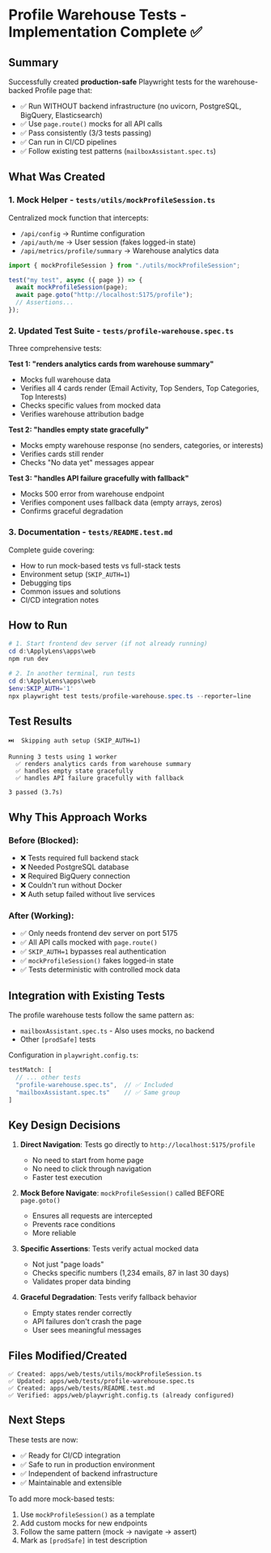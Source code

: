 # Profile Warehouse Tests - Implementation Complete ✅

## Summary

Successfully created **production-safe** Playwright tests for the warehouse-backed Profile page that:
- ✅ Run WITHOUT backend infrastructure (no uvicorn, PostgreSQL, BigQuery, Elasticsearch)
- ✅ Use `page.route()` mocks for all API calls
- ✅ Pass consistently (3/3 tests passing)
- ✅ Can run in CI/CD pipelines
- ✅ Follow existing test patterns (`mailboxAssistant.spec.ts`)

## What Was Created

### 1. Mock Helper - `tests/utils/mockProfileSession.ts`

Centralized mock function that intercepts:
- `/api/config` → Runtime configuration
- `/api/auth/me` → User session (fakes logged-in state)
- `/api/metrics/profile/summary` → Warehouse analytics data

```typescript
import { mockProfileSession } from "./utils/mockProfileSession";

test("my test", async ({ page }) => {
  await mockProfileSession(page);
  await page.goto("http://localhost:5175/profile");
  // Assertions...
});
```

### 2. Updated Test Suite - `tests/profile-warehouse.spec.ts`

Three comprehensive tests:

**Test 1: "renders analytics cards from warehouse summary"**
- Mocks full warehouse data
- Verifies all 4 cards render (Email Activity, Top Senders, Top Categories, Top Interests)
- Checks specific values from mocked data
- Verifies warehouse attribution badge

**Test 2: "handles empty state gracefully"**
- Mocks empty warehouse response (no senders, categories, or interests)
- Verifies cards still render
- Checks "No data yet" messages appear

**Test 3: "handles API failure gracefully with fallback"**
- Mocks 500 error from warehouse endpoint
- Verifies component uses fallback data (empty arrays, zeros)
- Confirms graceful degradation

### 3. Documentation - `tests/README.test.md`

Complete guide covering:
- How to run mock-based tests vs full-stack tests
- Environment setup (`SKIP_AUTH=1`)
- Debugging tips
- Common issues and solutions
- CI/CD integration notes

## How to Run

```powershell
# 1. Start frontend dev server (if not already running)
cd d:\ApplyLens\apps\web
npm run dev

# 2. In another terminal, run tests
cd d:\ApplyLens\apps\web
$env:SKIP_AUTH='1'
npx playwright test tests/profile-warehouse.spec.ts --reporter=line
```

## Test Results

```
⏭️  Skipping auth setup (SKIP_AUTH=1)

Running 3 tests using 1 worker
  ✅ renders analytics cards from warehouse summary
  ✅ handles empty state gracefully
  ✅ handles API failure gracefully with fallback

3 passed (3.7s)
```

## Why This Approach Works

### Before (Blocked):
- ❌ Tests required full backend stack
- ❌ Needed PostgreSQL database
- ❌ Required BigQuery connection
- ❌ Couldn't run without Docker
- ❌ Auth setup failed without live services

### After (Working):
- ✅ Only needs frontend dev server on port 5175
- ✅ All API calls mocked with `page.route()`
- ✅ `SKIP_AUTH=1` bypasses real authentication
- ✅ `mockProfileSession()` fakes logged-in state
- ✅ Tests deterministic with controlled mock data

## Integration with Existing Tests

The profile warehouse tests follow the same pattern as:
- `mailboxAssistant.spec.ts` - Also uses mocks, no backend
- Other `[prodSafe]` tests

Configuration in `playwright.config.ts`:
```typescript
testMatch: [
  // ... other tests
  "profile-warehouse.spec.ts",  // ✅ Included
  "mailboxAssistant.spec.ts"    // ✅ Same group
]
```

## Key Design Decisions

1. **Direct Navigation**: Tests go directly to `http://localhost:5175/profile`
   - No need to start from home page
   - No need to click through navigation
   - Faster test execution

2. **Mock Before Navigate**: `mockProfileSession()` called BEFORE `page.goto()`
   - Ensures all requests are intercepted
   - Prevents race conditions
   - More reliable

3. **Specific Assertions**: Tests verify actual mocked data
   - Not just "page loads"
   - Checks specific numbers (1,234 emails, 87 in last 30 days)
   - Validates proper data binding

4. **Graceful Degradation**: Tests verify fallback behavior
   - Empty states render correctly
   - API failures don't crash the page
   - User sees meaningful messages

## Files Modified/Created

```
✅ Created: apps/web/tests/utils/mockProfileSession.ts
✅ Updated: apps/web/tests/profile-warehouse.spec.ts
✅ Created: apps/web/tests/README.test.md
✅ Verified: apps/web/playwright.config.ts (already configured)
```

## Next Steps

These tests are now:
- ✅ Ready for CI/CD integration
- ✅ Safe to run in production environment
- ✅ Independent of backend infrastructure
- ✅ Maintainable and extensible

To add more mock-based tests:
1. Use `mockProfileSession()` as a template
2. Add custom mocks for new endpoints
3. Follow the same pattern (mock → navigate → assert)
4. Mark as `[prodSafe]` in test description
